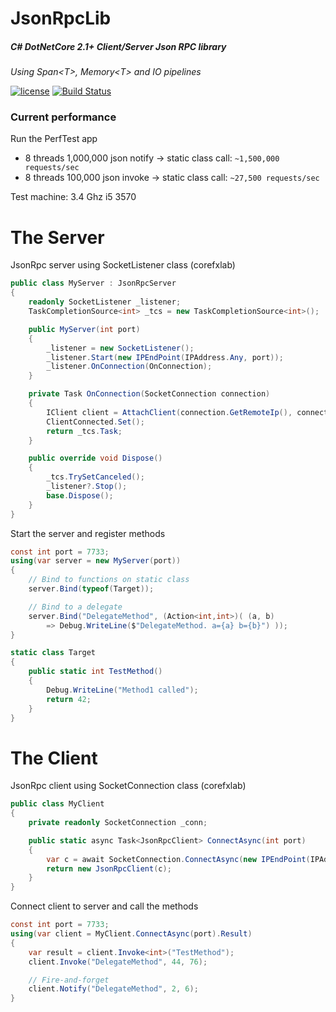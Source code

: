 # JsonRpcLib
##### C# DotNetCore 2.1+ Client/Server Json RPC library
<i>Using Span&lt;T&gt;, Memory&lt;T&gt; and IO pipelines</i>

[![license](https://img.shields.io/github/license/jbdk/JsonRpcLib.svg)](LICENSE.md)
[![Build Status](https://travis-ci.org/jbdk/JsonRpcLib.svg?branch=master)](https://travis-ci.org/jbdk/JsonRpcLib)


### Current performance 
Run the PerfTest app
 - 8 threads 1,000,000 json notify -> static class call: `~1,500,000 requests/sec`
 - 8 threads 100,000 json invoke -> static class call: `~27,500 requests/sec` 

Test machine: 3.4 Ghz i5 3570

# The Server
JsonRpc server using SocketListener class (corefxlab)
````csharp
public class MyServer : JsonRpcServer
{
    readonly SocketListener _listener;
    TaskCompletionSource<int> _tcs = new TaskCompletionSource<int>();

    public MyServer(int port)
    {
        _listener = new SocketListener();
        _listener.Start(new IPEndPoint(IPAddress.Any, port));
        _listener.OnConnection(OnConnection);
    }

    private Task OnConnection(SocketConnection connection)
    {
        IClient client = AttachClient(connection.GetRemoteIp(), connection);
        ClientConnected.Set();
        return _tcs.Task;
    }

    public override void Dispose()
    {
        _tcs.TrySetCanceled();
        _listener?.Stop();
        base.Dispose();
    }
}
````

Start the server and register methods

````csharp
const int port = 7733;
using(var server = new MyServer(port))
{
    // Bind to functions on static class
    server.Bind(typeof(Target));    

    // Bind to a delegate
    server.Bind("DelegateMethod", (Action<int,int>)( (a, b)
        => Debug.WriteLine($"DelegateMethod. a={a} b={b}") ));
}

static class Target
{
    public static int TestMethod()
    {
        Debug.WriteLine("Method1 called");
        return 42;
    }
}

````
# The Client
JsonRpc client using SocketConnection class (corefxlab)
````csharp
public class MyClient
{
    private readonly SocketConnection _conn;

    public static async Task<JsonRpcClient> ConnectAsync(int port)
    {
        var c = await SocketConnection.ConnectAsync(new IPEndPoint(IPAddress.Loopback, port));
        return new JsonRpcClient(c);
    }
}
````

Connect client to server and call the methods
````csharp
const int port = 7733;
using(var client = MyClient.ConnectAsync(port).Result)
{
    var result = client.Invoke<int>("TestMethod");
    client.Invoke("DelegateMethod", 44, 76);

    // Fire-and-forget 
    client.Notify("DelegateMethod", 2, 6);
}
````
